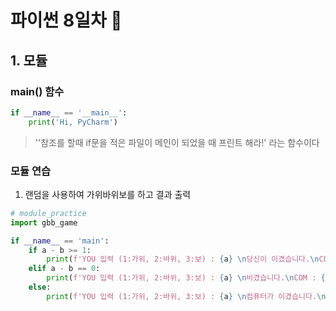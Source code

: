 # 파이썬 8일차 🚩

## 1. 모듈

### main() 함수

```python
if __name__ == '__main__':
    print('Hi, PyCharm')
```

> ''참조를 할때 if문을 적은 파일이 메인이 되었을 때 프린트 해라!' 라는 함수이다



### 모듈 연습

1. 랜덤을 사용하여 가위바위보를 하고 결과 출력

```python
# module_practice
import gbb_game

if __name__ == 'main':
    if a - b >= 1:
        print(f'YOU 입력 (1:가위, 2:바위, 3:보) : {a} \n당신이 이겼습니다.\nCOM : {b}')
    elif a - b == 0:
        print(f'YOU 입력 (1:가위, 2:바위, 3:보) : {a} \n비겼습니다.\nCOM : {b}')
    else:
        print(f'YOU 입력 (1:가위, 2:바위, 3:보) : {a} \n컴퓨터가 이겼습니다.\nCOM : {b}')
```

